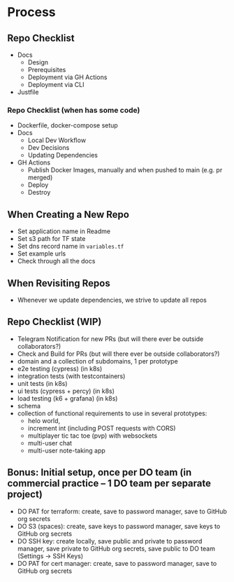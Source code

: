 # Process

## Repo Checklist

- Docs
  - Design
  - Prerequisites
  - Deployment via GH Actions
  - Deployment via CLI
- Justfile

### Repo Checklist (when has some code)

- Dockerfile, docker-compose setup
- Docs
  - Local Dev Workflow
  - Dev Decisions
  - Updating Dependencies
- GH Actions
  - Publish Docker Images, manually and when pushed to main (e.g. pr merged)
  - Deploy
  - Destroy

## When Creating a New Repo

- Set application name in Readme
- Set s3 path for TF state
- Set dns record name in `variables.tf`
- Set example urls
- Check through all the docs

## When Revisiting Repos

- Whenever we update dependencies, we strive to update all repos

## Repo Checklist (WIP)

- Telegram Notification for new PRs (but will there ever be outside collaborators?)
- Check and Build for PRs (but will there ever be outside collaborators?)
- domain and a collection of subdomains, 1 per prototype
- e2e testing (cypress) (in k8s)
- integration tests (with testcontainers)
- unit tests (in k8s)
- ui tests (cypress + percy) (in k8s)
- load testing (k6 + grafana) (in k8s)
- schema
- collection of functional requirements to use in several prototypes:
  - helo world,
  - increment int (including POST requests with CORS)
  - multiplayer tic tac toe (pvp) with websockets
  - multi-user chat
  - multi-user note-taking app

## Bonus: Initial setup, once per DO team (in commercial practice – 1 DO team per separate project)

- DO PAT for terraform: create, save to password manager, save to GitHub org secrets
- DO S3 (spaces): create, save keys to password manager, save keys to GitHub org secrets
- DO SSH key: create locally, save public and private to password manager, save private to GitHub org secrets, save public to DO team (Settings -> SSH Keys)
- DO PAT for cert manager: create, save to password manager, save to GitHub org secrets
